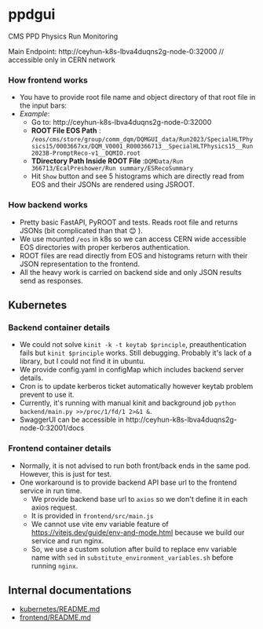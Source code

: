 # ppdgui

CMS PPD Physics Run Monitoring

Main Endpoint: http://ceyhun-k8s-lbva4duqns2g-node-0:32000 // accessible only in CERN network

### How frontend works

- You have to provide root file name and object directory of that root file in the input bars:
- *Example*:
    - Go to: http://ceyhun-k8s-lbva4duqns2g-node-0:32000
    - **ROOT File EOS
      Path** : `/eos/cms/store/group/comm_dqm/DQMGUI_data/Run2023/SpecialHLTPhysics15/0003667xx/DQM_V0001_R000366713__SpecialHLTPhysics15__Run2023B-PromptReco-v1__DQMIO.root`
    - **TDirectory Path Inside ROOT File** :`DQMData/Run 366713/EcalPreshower/Run summary/ESRecoSummary`
    - Hit `Show` button and see 5 histograms which are directly read from EOS and their JSONs are rendered using JSROOT.

### How backend works

- Pretty basic FastAPI, PyROOT and tests. Reads root file and returns JSONs (bit complicated than that :blush: ).
- We use mounted `/eos` in k8s so we can access CERN wide accessible EOS directories with proper kerberos
  authentication.
- ROOT files are read directly from EOS and histograms return with their JSON representation to the frontend.
- All the heavy work is carried on backend side and only JSON results send as responses.

## Kubernetes

### Backend container details

- We could not solve `kinit -k -t keytab $principle`, preauthentication fails but `kinit $principle` works. Still
  debugging. Probably it's lack of a library, but I could not find it in ubuntu.
- We provide config.yaml in configMap which includes backend server details.
- Cron is to update kerberos ticket automatically however keytab problem prevent to use it.
- Currently, it's running with manual kinit and background job `python backend/main.py >>/proc/1/fd/1 2>&1 &`.
- SwaggerUI can be accessible in http://ceyhun-k8s-lbva4duqns2g-node-0:32001/docs

### Frontend container details

- Normally, it is not advised to run both front/back ends in the same pod. However, this is just for test.
- One workaround is to provide backend API base url to the frontend service in run time.
    - We provide backend base url to `axios` so we don't define it in each axios request.
    - It is provided in `frontend/src/main.js`
    - We cannot use vite env variable feature of https://vitejs.dev/guide/env-and-mode.html because we build our service
      and run nginx.
    - So, we use a custom solution after build to replace env variable name with `sed`
      in `substitute_environment_variables.sh` before running `nginx`.

## Internal documentations

- [kubernetes/README.md](kubernetes/README.md)
- [frontend/README.md](frontend/README.md)
